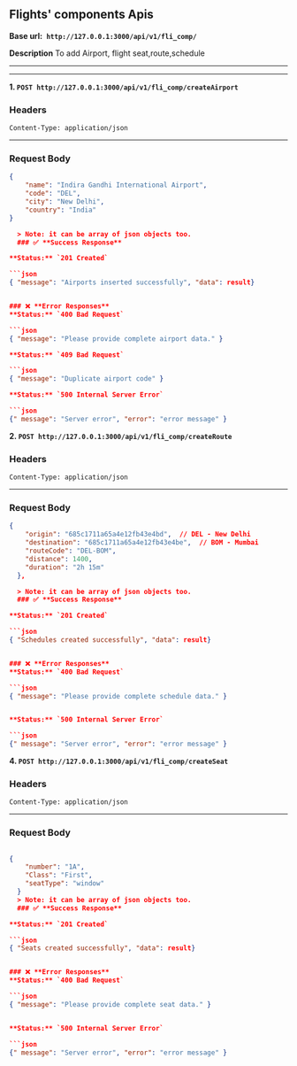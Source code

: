## **Flights' components Apis**

**Base url:` http://127.0.0.1:3000/api/v1/fli_comp/`**

**Description**
To add Airport, flight seat,route,schedule

---

---

**1. `POST http://127.0.0.1:3000/api/v1/fli_comp/createAirport`**

### **Headers**

```
Content-Type: application/json
```

---

### **Request Body**

````json
{
    "name": "Indira Gandhi International Airport",
    "code": "DEL",
    "city": "New Delhi",
    "country": "India"
}

  > Note: it can be array of json objects too.
  ### ✅ **Success Response**

**Status:** `201 Created`

```json
{ "message": "Airports inserted successfully", "data": result}


### ❌ **Error Responses**
**Status:** `400 Bad Request`

```json
{ "message": "Please provide complete airport data." }

**Status:** `409 Bad Request`

```json
{ "message": "Duplicate airport code" }

**Status:** `500 Internal Server Error`

```json
{" message": "Server error", "error": "error message" }
````

**2. `POST http://127.0.0.1:3000/api/v1/fli_comp/createRoute`**

### **Headers**

```
Content-Type: application/json
```

---

### **Request Body**

````json
{
    "origin": "685c1711a65a4e12fb43e4bd",  // DEL - New Delhi
    "destination": "685c1711a65a4e12fb43e4be",  // BOM - Mumbai
    "routeCode": "DEL-BOM",
    "distance": 1400,
    "duration": "2h 15m"
  },

  > Note: it can be array of json objects too.
  ### ✅ **Success Response**

**Status:** `201 Created`

```json
{ "Schedules created successfully", "data": result}


### ❌ **Error Responses**
**Status:** `400 Bad Request`

```json
{ "message": "Please provide complete schedule data." }


**Status:** `500 Internal Server Error`

```json
{" message": "Server error", "error": "error message" }
````

**4. `POST http://127.0.0.1:3000/api/v1/fli_comp/createSeat`**

### **Headers**

```
Content-Type: application/json
```

---

### **Request Body**

````json

{
    "number": "1A",
    "Class": "First",
    "seatType": "window"
  }
  > Note: it can be array of json objects too.
  ### ✅ **Success Response**

**Status:** `201 Created`

```json
{ "Seats created successfully", "data": result}


### ❌ **Error Responses**
**Status:** `400 Bad Request`

```json
{ "message": "Please provide complete seat data." }


**Status:** `500 Internal Server Error`

```json
{" message": "Server error", "error": "error message" }
````
